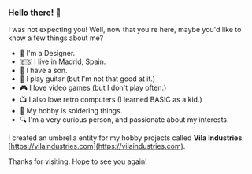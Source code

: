 ### Hello there! :wave:

I was not expecting you!
Well, now that you're here, maybe you'd like to know a few things about me?

- :art: I'm a Designer.
- :es: I live in Madrid, Spain.
- :boy: I have a son.
- :guitar: I play guitar (but I'm not that good at it.)
- :video_game: I love video games (but I don't play often.)
- :tv: I also love retro computers (I learned BASIC as a kid.)
- :wrench: My hobby is soldering things.
- :mag: I'm a very curious person, and passionate about my interests.

I created an umbrella entity for my hobby projects called **Vila Industries**: [https://vilaindustries.com](https://vilaindustries.com).  

Thanks for visiting. Hope to see you again!
